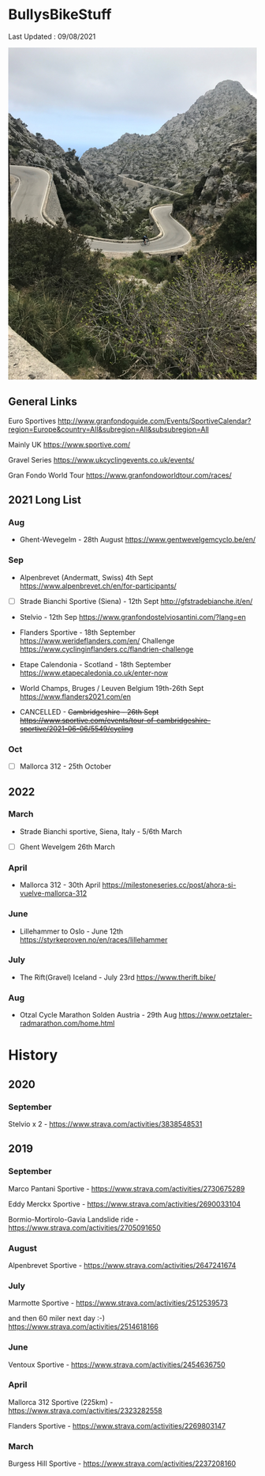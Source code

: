 # BullysBikeStuff

Last Updated : 09/08/2021 

![]( AndySaColobra4.JPG)

## General Links 
Euro Sportives 
http://www.granfondoguide.com/Events/SportiveCalendar?region=Europe&country=All&subregion=All&subsubregion=All

Mainly UK
https://www.sportive.com/

Gravel Series
https://www.ukcyclingevents.co.uk/events/


Gran Fondo World Tour
https://www.granfondoworldtour.com/races/

## 2021 Long List 

### Aug 

* Ghent-Wevegelm - 28th August
https://www.gentwevelgemcyclo.be/en/

### Sep
* Alpenbrevet (Andermatt, Swiss) 4th Sept
https://www.alpenbrevet.ch/en/for-participants/

- [ ] Strade Bianchi Sportive (Siena) - 12th Sept 
http://gfstradebianche.it/en/

* Stelvio - 12th Sep 
https://www.granfondostelviosantini.com/?lang=en

* Flanders Sportive - 18th September
https://www.werideflanders.com/en/
Challenge
https://www.cyclinginflanders.cc/flandrien-challenge

* Etape Calendonia - Scotland - 18th September
https://www.etapecaledonia.co.uk/enter-now

* World Champs, Bruges / Leuven Belgium 19th-26th Sept
https://www.flanders2021.com/en

* CANCELLED - 
~~Cambridgeshire - 26th Sept https://www.sportive.com/events/tour-of-cambridgeshire-sportive/2021-06-06/5549/cycling~~


### Oct 
- [ ] Mallorca 312 - 25th October

## 2022

### March
* Strade Bianchi sportive, Siena, Italy - 5/6th March 

- [ ] Ghent Wevelgem 26th March

### April
* Mallorca 312 - 30th April
https://milestoneseries.cc/post/ahora-si-vuelve-mallorca-312

### June 
* Lillehammer to Oslo - June 12th
https://styrkeproven.no/en/races/lillehammer

### July
* The Rift(Gravel) Iceland - July 23rd 
https://www.therift.bike/

### Aug
* Otzal Cycle Marathon Solden Austria - 29th Aug
https://www.oetztaler-radmarathon.com/home.html

# History

## 2020 

### September 
Stelvio x 2 - https://www.strava.com/activities/3838548531

## 2019

### September
Marco Pantani Sportive - https://www.strava.com/activities/2730675289

Eddy Merckx Sportive - https://www.strava.com/activities/2690033104

Bormio-Mortirolo-Gavia Landslide ride - https://www.strava.com/activities/2705091650


### August 
Alpenbrevet Sportive - https://www.strava.com/activities/2647241674

### July
Marmotte Sportive - https://www.strava.com/activities/2512539573

and then 60 miler next day :-)
https://www.strava.com/activities/2514618166


### June 
Ventoux Sportive - https://www.strava.com/activities/2454636750

### April 
Mallorca 312 Sportive (225km) - https://www.strava.com/activities/2323282558

Flanders Sportive - https://www.strava.com/activities/2269803147

### March
Burgess Hill Sportive - https://www.strava.com/activities/2237208160